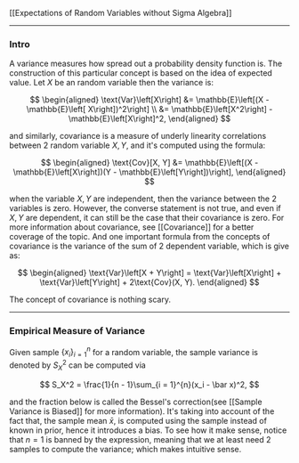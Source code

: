 [[Expectations of Random Variables without Sigma Algebra]]

---
### **Intro**

A variance measures how spread out a probability density function is. The construction of this particular concept is based on the idea of expected value. Let $X$ be an random variable then the variance is: 

$$
\begin{aligned}
    \text{Var}\left[X\right]
    &= 
    \mathbb{E}\left[(X - \mathbb{E}\left[ X\right])^2\right]
    \\
    &= 
    \mathbb{E}\left[X^2\right] - \mathbb{E}\left[X\right]^2, 
\end{aligned}
$$

and similarly, covariance is a measure of underly linearity correlations between 2 random variable $X, Y$, and it's computed using the formula: 

$$
\begin{aligned}
    \text{Cov}[X, Y] &= 
    \mathbb{E}\left[(X - \mathbb{E}\left[X\right])(Y - \mathbb{E}\left[Y\right])\right], 
\end{aligned}
$$

when the variable $X, Y$ are independent, then the variance between the 2 variables is zero. However, the converse statement is not true, and even if $X, Y$ are dependent, it can still be the case that their covariance is zero. For more information about covariance, see [[Covariance]] for a better coverage of the topic. And one important formula from the concepts of covariance is the variance of the sum of 2 dependent variable, which is give as: 

$$
\begin{aligned}
    \text{Var}\left[X + Y\right] = 
    \text{Var}\left[X\right] + \text{Var}\left[Y\right] + 
    2\text{Cov}(X, Y). 
\end{aligned}
$$

The concept of covariance is nothing scary. 

---
### **Empirical Measure of Variance**

Given sample $\{x_i\}_{i = 1}^n$ for a random variable, the sample variance is denoted by $S_X^2$ can be computed via

$$
S_X^2 = \frac{1}{n - 1}\sum_{i = 1}^{n}(x_i - \bar x)^2, 
$$

and the fraction below is called the Bessel's correction(see [[Sample Variance is Biased]] for more information). It's taking into account of the fact that, the sample mean $\bar x$, is computed using the sample instead of known in prior, hence it introduces a bias. To see how it make sense, notice that $n = 1$ is banned by the expression, meaning that we at least need 2 samples to compute the variance; which makes intuitive sense. 


